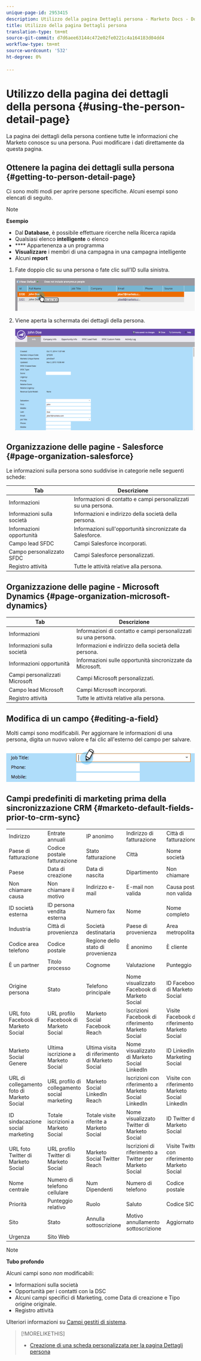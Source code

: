 ```yaml
---
unique-page-id: 2953415
description: Utilizzo della pagina Dettagli persona - Marketo Docs - Documentazione prodotto
title: Utilizzo della pagina Dettagli persona
translation-type: tm+mt
source-git-commit: d7d6aee63144c472e02fe0221c4a164183d04dd4
workflow-type: tm+mt
source-wordcount: '532'
ht-degree: 0%

---
```



# Utilizzo della pagina dei dettagli della persona {#using-the-person-detail-page}

La pagina dei dettagli della persona contiene tutte le informazioni che Marketo conosce su una persona. Puoi modificare i dati direttamente da questa pagina.

## Ottenere la pagina dei dettagli sulla persona {#getting-to-person-detail-page}

Ci sono molti modi per aprire persone specifiche. Alcuni esempi sono elencati di seguito.

>[!NOTE]
>
>**Esempio**
>
>* Dal **Database**, è possibile effettuare ricerche nella Ricerca rapida
>* Qualsiasi elenco **intelligente** o elenco
>* **** Appartenenza a un programma
>* **Visualizzare** i membri di una campagna in una campagna intelligente
>* Alcuni **report**

>



1. Fate doppio clic su una persona o fate clic sull’ID sulla sinistra.

   ![](assets/one-1.png)

1. Viene aperta la schermata dei dettagli della persona.

   ![](assets/two-5.png)

## Organizzazione delle pagine - Salesforce {#page-organization-salesforce}

Le informazioni sulla persona sono suddivise in categorie nelle seguenti schede:

| Tab | Descrizione |
|---|---|
| Informazioni | Informazioni di contatto e campi personalizzati su una persona. |
| Informazioni sulla società | Informazioni e indirizzo della società della persona. |
| Informazioni opportunità | Informazioni sull&#39;opportunità sincronizzate da Salesforce. |
| Campo lead SFDC | Campi Salesforce incorporati. |
| Campo personalizzato SFDC | Campi Salesforce personalizzati. |
| Registro attività | Tutte le attività relative alla persona. |

## Organizzazione delle pagine - Microsoft Dynamics {#page-organization-microsoft-dynamics}

| Tab | Descrizione |
|---|---|
| Informazioni | Informazioni di contatto e campi personalizzati su una persona. |
| Informazioni sulla società | Informazioni e indirizzo della società della persona. |
| Informazioni opportunità | Informazioni sulle opportunità sincronizzate da Microsoft. |
| Campi personalizzati Microsoft | Campi Microsoft personalizzati. |
| Campo lead Microsoft | Campi Microsoft incorporati. |
| Registro attività | Tutte le attività relative alla persona. |

## Modifica di un campo {#editing-a-field}

Molti campi sono modificabili. Per aggiornare le informazioni di una persona, digita un nuovo valore e fai clic all&#39;esterno del campo per salvare.

![](assets/image2015-2-27-11-3a14-3a2.png)

## Campi predefiniti di marketing prima della sincronizzazione CRM {#marketo-default-fields-prior-to-crm-sync}

|  |  |  |  |  |
|---|---|---|---|---|
| Indirizzo | Entrate annuali | IP anonimo | Indirizzo di fatturazione | Città di fatturazione |
| Paese di fatturazione | Codice postale fatturazione | Stato fatturazione | Città | Nome società |
| Paese | Data di creazione | Data di nascita | Dipartimento | Non chiamare |
| Non chiamare causa | Non chiamare il motivo | Indirizzo e-mail | E-mail non valida | Causa posta non valida |
| ID società esterna | ID persona vendita esterna | Numero fax | Nome | Nome completo |
| Industria | Città di provenienza | Società destinataria | Paese di provenienza | Area metropolitana |
| Codice area telefono | Codice postale | Regione dello stato di provenienza | È anonimo | È cliente |
| È un partner | Titolo processo | Cognome | Valutazione | Punteggio |
| Origine persona | Stato | Telefono principale | Nome visualizzato Facebook di Marketo Social | ID Facebook di Marketo Social |
| URL foto Facebook di Marketo Social | URL profilo Facebook di Marketo Social | Marketo Social Facebook Reach | Iscrizioni Facebook di riferimento Marketo Social | Visite Facebook di riferimento di Marketo Social |
| Marketo Social Genere | Ultima iscrizione a Marketo Social | Ultima visita di riferimento di Marketo Social | Nome visualizzato di Marketo Social LinkedIn | ID LinkedIn di Marketing Social |
| URL di collegamento foto di Marketo Social | URL profilo di collegamento social marketing | Marketo Social LinkedIn Reach | Iscrizioni con riferimento a Marketo Social LinkedIn | Visite con riferimento a Marketo Social LinkedIn |
| ID sindacazione social marketing | Totale iscrizioni a Marketo Social | Totale visite riferite a Marketo Social | Nome visualizzato Twitter di Marketo Social | ID Twitter di Marketo Social |
| URL foto Twitter di Marketo Social | URL profilo Twitter di Marketo Social | Marketo Social Twitter Reach | Iscrizioni di riferimento a Twitter per Marketo Social | Visite Twitter con riferimento a Marketo Social |
| Nome centrale | Numero di telefono cellulare | Num Dipendenti | Numero di telefono | Codice postale |
| Priorità | Punteggio relativo | Ruolo | Saluto | Codice SIC |
| Sito | Stato | Annulla sottoscrizione | Motivo annullamento sottoscrizione | Aggiornato a |
| Urgenza | Sito Web |  |  |  |

>[!NOTE]
>
>**Tubo profondo**
>
>Alcuni campi sono *non* modificabili:
>
>* Informazioni sulla società
>* Opportunità per i contatti con la DSC
>* Alcuni campi specifici di Marketing, come Data di creazione e Tipo origine originale.
>* Registro attività

>
>
Ulteriori informazioni su [Campi gestiti di sistema](../../../../product-docs/administration/field-management/understanding-system-managed-fields.md).

>[!MORELIKETHIS]
>
>* [Creazione di una scheda personalizzata per la pagina Dettagli persona](../../../../product-docs/administration/settings/creating-a-custom-tab-for-the-person-detail-page.md)

>



